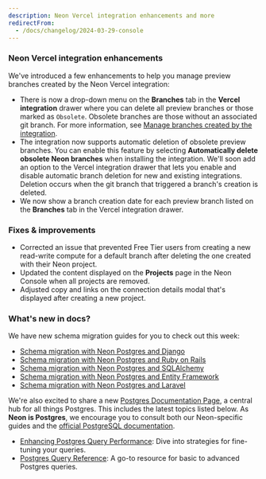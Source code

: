 ```yaml
---
description: Neon Vercel integration enhancements and more
redirectFrom:
  - /docs/changelog/2024-03-29-console
---
```


### Neon Vercel integration enhancements

We've introduced a few enhancements to help you manage preview branches created by the Neon Vercel integration:

- There is now a drop-down menu on the **Branches** tab in the **Vercel integration** drawer where you can delete all preview branches or those marked as `Obsolete`. Obsolete branches are those without an associated git branch. For more information, see [Manage branches created by the integration](/docs/guides/vercel#manage-branches-created-by-the-integration).
- The integration now supports automatic deletion of obsolete preview branches. You can enable this feature by selecting **Automatically delete obsolete Neon branches** when installing the integration. We'll soon add an option to the Vercel integration drawer that lets you enable and disable automatic branch deletion for new and existing integrations. Deletion occurs when the git branch that triggered a branch's creation is deleted.
- We now show a branch creation date for each preview branch listed on the **Branches** tab in the Vercel integration drawer.

### Fixes & improvements

- Corrected an issue that prevented Free Tier users from creating a new read-write compute for a default branch after deleting the one created with their Neon project.
- Updated the content displayed on the **Projects** page in the Neon Console when all projects are removed.
- Adjusted copy and links on the connection details modal that's displayed after creating a new project.

### What's new in docs?

We have new schema migration guides for you to check out this week:

- [Schema migration with Neon Postgres and Django](/docs/guides/django-migrations)
- [Schema migration with Neon Postgres and Ruby on Rails](/docs/guides/rails-migrations)
- [Schema migration with Neon Postgres and SQLAlchemy](/docs/guides/sqlalchemy-migrations)
- [Schema migration with Neon Postgres and Entity Framework](/docs/guides/entity-migrations)
- [Schema migration with Neon Postgres and Laravel](/docs/guides/laravel-migrations)

We're also excited to share a new [Postgres Documentation Page](/docs/postgresql/introduction), a central hub for all things Postgres. This includes the latest topics listed below. As **Neon is Postgres**, we encourage you to consult both our Neon-specific guides and the [official PostgreSQL documentation](https://www.postgresql.org/docs/current/).

- [Enhancing Postgres Query Performance](/docs/postgresql/query-performance): Dive into strategies for fine-tuning your queries.
- [Postgres Query Reference](/docs/postgresql/query-reference): A go-to resource for basic to advanced Postgres queries.
